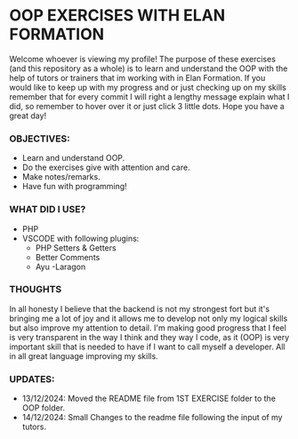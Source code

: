 # OOP EXERCISES WITH ELAN FORMATION

Welcome whoever is viewing my profile! The purpose of these exercises (and this repository as a whole) is to learn and understand the OOP with the help of tutors or trainers that im working with in Elan Formation. If you would like to keep up with my progress and or just checking up on my skills remember that for every commit I will right a lengthy message explain what I did, so remember to hover over it or just click 3 little dots. Hope you have a great day!

### OBJECTIVES:
  - Learn and understand OOP.
  - Do the exercises give with attention and care.
  - Make notes/remarks.
  - Have fun with programming!

### WHAT DID I USE?

 - PHP
 - VSCODE with following plugins:
   - PHP Setters & Getters
   - Better Comments
   - Ayu
 -Laragon

### THOUGHTS
In all honesty I believe that the backend is not my strongest fort but it's bringing me a lot of joy and it allows me to develop not only my logical skills but also improve my attention to detail. I'm making good progress that I feel is very transparent in the way I think and they way I code, as it (OOP) is very important skill that is needed to have if I want to call myself a developer. All in all great language improving my skills.



### UPDATES:
 - 13/12/2024: Moved the README file from 1ST EXERCISE folder to the OOP folder.
 - 14/12/2024: Small Changes to the readme file following the input of my tutors.  
